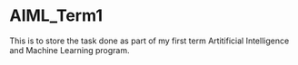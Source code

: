# AIML_Term1
This is to store the task done as part of my first term Artitificial Intelligence and Machine Learning program.
